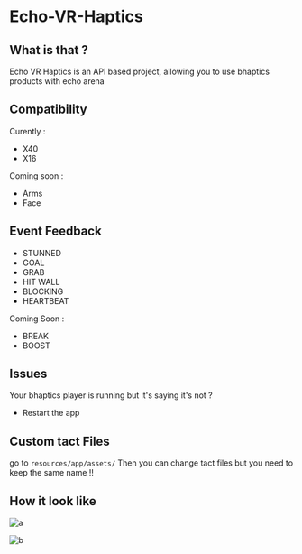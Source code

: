 # Echo-VR-Haptics

## What is that ?

Echo VR Haptics is an API based project, allowing you to use bhaptics products with echo arena

## Compatibility

Curently :
- X40
- X16

Coming soon :
- Arms
- Face

## Event Feedback

- STUNNED
- GOAL
- GRAB
- HIT WALL
- BLOCKING
- HEARTBEAT

Coming Soon :

- BREAK
- BOOST

## Issues

Your bhaptics player is running but it's saying it's not ?
- Restart the app 

## Custom tact Files

go to ```resources/app/assets/```
Then you can change tact files but you need to keep the same name !!

## How it look like

![a](https://user-images.githubusercontent.com/64601123/130320688-c6943cdc-195a-4459-bc36-0e028be847ac.PNG)

![b](https://user-images.githubusercontent.com/64601123/130320687-1a3108f9-eab3-4ca2-9ae2-8f4204202c16.PNG)

